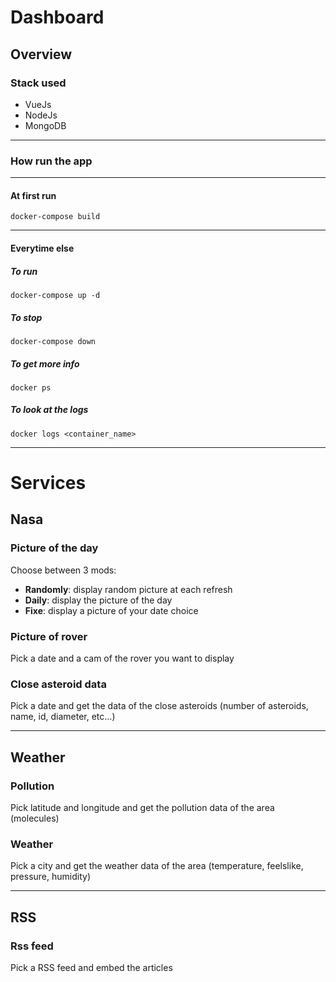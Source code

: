 # Dashboard

## Overview

### Stack used

- VueJs
- NodeJs
- MongoDB

---

### How run the app

---

#### At first run

    docker-compose build 

---

#### Everytime else

##### To run

    docker-compose up -d

##### To stop

    docker-compose down

##### To get more info

    docker ps

##### To look at the logs

    docker logs <container_name>

---

# Services

## **Nasa**

### Picture of the day

Choose between 3 mods:

- **Randomly**: display random picture at each refresh
- **Daily**: display the picture of the day
- **Fixe**: display a picture of your date choice

### Picture of rover

Pick a date and a cam of the rover you want to display

### Close asteroid data

Pick a date and get the data of the close asteroids (number of asteroids, name, id, diameter, etc...)

---

## **Weather**

### Pollution 

Pick latitude and longitude and get the pollution data of the area (molecules)

### Weather

Pick a city and get the weather data of the area (temperature, feelslike, pressure, humidity)

---

## **RSS**

### Rss feed

Pick a RSS feed and embed the articles